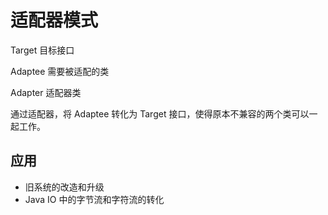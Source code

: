 # 适配器模式

Target 目标接口

Adaptee 需要被适配的类

Adapter 适配器类

通过适配器，将 Adaptee 转化为 Target 接口，使得原本不兼容的两个类可以一起工作。

## 应用

- 旧系统的改造和升级
- Java IO 中的字节流和字符流的转化

